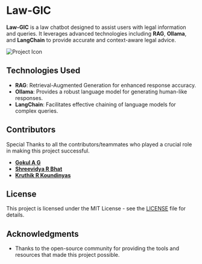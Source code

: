 
# Law-GIC

**Law-GIC** is a law chatbot designed to assist users with legal information and queries. It leverages advanced technologies including **RAG**, **Ollama**, and **LangChain** to provide accurate and context-aware legal advice.

![Project Icon](path/to/your/icon.png) <!-- Replace with the path to your project icon -->

## Technologies Used

- **RAG**: Retrieval-Augmented Generation for enhanced response accuracy.
- **Ollama**: Provides a robust language model for generating human-like responses.
- **LangChain**: Facilitates effective chaining of language models for complex queries.

## Contributors

Special Thanks to all the contributors/teammates who played a crucial role in making this project successful.
- [**Gokul A G**](https://github.com/GokulRao2004) 
- [**Shreevidya R Bhat**](http://github.com/Shreevidya-R-Bhat) 
- [**Kruthik R Koundinyas**](https://github.com/KruthikKoundinyas) 


## License

This project is licensed under the MIT License - see the [LICENSE](LICENSE) file for details.

## Acknowledgments

- Thanks to the open-source community for providing the tools and resources that made this project possible.

